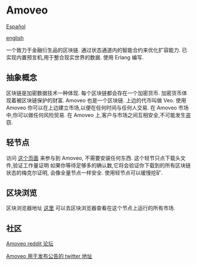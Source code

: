 Amoveo
==========
[Español](../../docs/es/README.md)

[english](../../README.md)

一个致力于金融衍生品的区块链.
通过状态通道内的智能合约来优化扩容能力.
已实现内置预言机,用于整合现实世界的数据.
使用 Erlang 编写.

## 抽象概念

区块链是加密数据技术一种体现. 每个区块链都会存在一个加密货币. 加密货币体现着被区块链保护的财富.
Amoveo 也是一个区块链. 上边的代币叫做 Veo.
使用 Amoveo 你可以在上边建立市场,以便在任何时间与任何人交易.
在 Amoveo 市场中,你可以做任何风险贸易.
在 Amoveo 上,客户与市场之间互相安全,不可能发生盗窃.

## 轻节点
访问 [这个页面](http://139.59.144.76:8080/wallet.html?cn) 来参与到 Amoveo, 不需要安装任何东西.
这个轻节只点下载头文件,验证工作量证明
如果你等待足够多的确认数,它将会验证你下载到的所有区块链状态的梅克尔证明, 会像全量节点一样安全.
使用轻节点可以缓慢挖矿.


## 区块浏览
区块浏览器地址 [这里](http://139.59.144.76:8080/explorer.html)
可以去区块浏览器查看在这个节点上运行的所有市场.


## 社区
[Amoveo reddit 论坛](https://www.reddit.com/r/Amoveo/)

[Amoveo 用于发布公告的 twitter 地址](https://twitter.com/zack_bitcoin)


